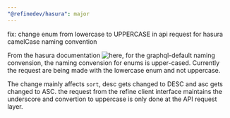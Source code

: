 ```yaml
---
"@refinedev/hasura": major
---
```


fix: change enum from lowercase to UPPERCASE in api request for hasura camelCase naming convention

From the hasura documentation ![here](https://hasura.io/docs/latest/schema/postgres/naming-convention/), for the graphql-default naming convension, the naming convension for enums is upper-cased. Currently the request are being made with the lowercase enum and not uppercase. 

The change mainly 
affects `sort`, desc gets changed to DESC and asc gets changed to ASC. the request from the refine client interface maintains the underscore and convertion to uppercase is only done at the API request layer. 
